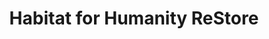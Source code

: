 ---
title: "Habitat for Humanity ReStore"
url: /decatur/habitat-for-humanity-restore/
shop: charity
---